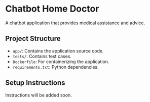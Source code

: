 # Chatbot Home Doctor

A chatbot application that provides medical assistance and advice.

## Project Structure

- `app/`: Contains the application source code.
- `tests/`: Contains test cases.
- `Dockerfile`: For containerizing the application.
- `requirements.txt`: Python dependencies.

## Setup Instructions

Instructions will be added soon.
